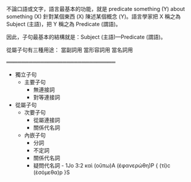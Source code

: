 不論口語或文字，語言最基本的功能，就是 predicate something (Y) about something (X)  針對某個東西 (X) 陳述某個概念 (Y)。語言學家把 X 稱之為 Subject (主語)，把 Y 稱之為 Predicate (謂語)。

因此，子句最基本的結構就是：Subject (主語)—Predicate (謂語)。

從屬子句有三種用途：
當副詞用
當形容詞用
當名詞用

═════════════════════════════
- 獨立子句
	- 主要子句
		- 無連接詞
		- 對等連接詞
- 從屬子句
	- 次要子句
		- 從屬連接詞
		- 關係代名詞
	- 內嵌子句
		- 分詞
		- 不定詞
		- 關係代名詞
		- 疑問代名詞
				- 1Jo 3:2 καὶ (οὔπω)A (ἐφανερώθη)P { (τί)c (ἐσόμεθα)p }S